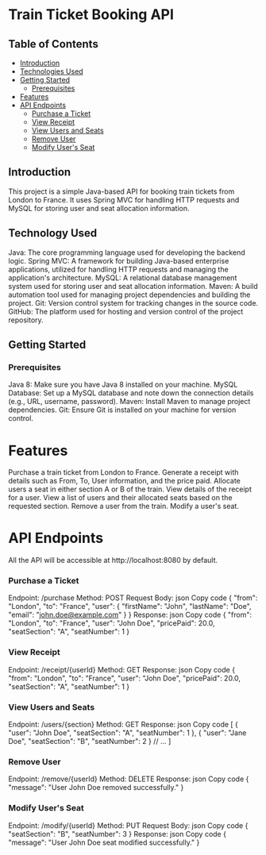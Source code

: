 # Train Ticket Booking API

## Table of Contents
- [Introduction](#introduction)
- [Technologies Used](#technologies-used)
- [Getting Started](#getting-started)
  - [Prerequisites](#prerequisites)
- [Features](#features)
- [API Endpoints](#api-endpoint)
   - [Purchase a Ticket](#purchase-a-ticket)
   - [View Receipt](#view-receipt)
   - [View Users and Seats](#view-users-and-seats)
   - [Remove User](#remove-user)
   - [Modify User's Seat](#modify-user's-seat)

## Introduction
This project is a simple Java-based API for booking train tickets from London to France. It uses Spring MVC for handling HTTP requests and MySQL for storing user and seat allocation information.

## Technology Used
Java: The core programming language used for developing the backend logic.
Spring MVC: A framework for building Java-based enterprise applications, utilized for handling HTTP requests and managing the application's architecture.
MySQL: A relational database management system used for storing user and seat allocation information.
Maven: A build automation tool used for managing project dependencies and building the project.
Git: Version control system for tracking changes in the source code.
GitHub: The platform used for hosting and version control of the project repository.

## Getting Started
### Prerequisites
Java 8: Make sure you have Java 8 installed on your machine.
MySQL Database: Set up a MySQL database and note down the connection details (e.g., URL, username, password).
Maven: Install Maven to manage project dependencies.
Git: Ensure Git is installed on your machine for version control.

# Features
Purchase a train ticket from London to France.
Generate a receipt with details such as From, To, User information, and the price paid.
Allocate users a seat in either section A or B of the train.
View details of the receipt for a user.
View a list of users and their allocated seats based on the requested section.
Remove a user from the train.
Modify a user's seat.

# API Endpoints
All the API will be accessible at http://localhost:8080 by default.
### Purchase a Ticket
Endpoint: /purchase
Method: POST
Request Body:
json
Copy code
{
  "from": "London",
  "to": "France",
  "user": {
    "firstName": "John",
    "lastName": "Doe",
    "email": "john.doe@example.com"
  }
}
Response:
json
Copy code
{
  "from": "London",
  "to": "France",
  "user": "John Doe",
  "pricePaid": 20.0,
  "seatSection": "A",
  "seatNumber": 1
}
### View Receipt
Endpoint: /receipt/{userId}
Method: GET
Response:
json
Copy code
{
  "from": "London",
  "to": "France",
  "user": "John Doe",
  "pricePaid": 20.0,
  "seatSection": "A",
  "seatNumber": 1
}
### View Users and Seats
Endpoint: /users/{section}
Method: GET
Response:
json
Copy code
[
  {
    "user": "John Doe",
    "seatSection": "A",
    "seatNumber": 1
  },
  {
    "user": "Jane Doe",
    "seatSection": "B",
    "seatNumber": 2
  }
  // ...
]
### Remove User
Endpoint: /remove/{userId}
Method: DELETE
Response:
json
Copy code
{
  "message": "User John Doe removed successfully."
}
### Modify User's Seat
Endpoint: /modify/{userId}
Method: PUT
Request Body:
json
Copy code
{
  "seatSection": "B",
  "seatNumber": 3
}
Response:
json
Copy code
{
  "message": "User John Doe seat modified successfully."
}


